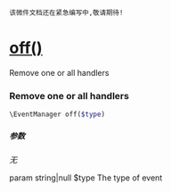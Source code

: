     该微件文档还在紧急编写中,敬请期待!
[off()](http://twinh.github.com/widget/api/off)
===============================================

Remove one or all handlers

### Remove one or all handlers
```php
\EventManager off($type)
```

##### 参数
*无*


param string|null $type The type of event
